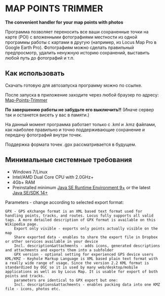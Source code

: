 # MAP POINTS TRIMMER
**The convenient handler for your map points with photos**

Программа позволяет переносить все ваши сохраненные точки на карте (POI) с вложенными фотографиями местности из одной программы работы с картами в другую (например, из Locus Map Pro в Google Earth Pro).
Фотографиям можно сделать правильный предпросмотр, удалить ненужную историю сохранений, выставить любой путь до фотографий и т.п.
 
## Как использовать
Скачать готовую для автозапуска программу можно по ссылке.

После запуска в приложение заходите через любой браузер по адресу: [Map-Points-Trimmer](http://localhost:8088/trimmer/)

**По завершению работы не забудьте его выключить!!** (Иначе сервер так и останется висеть у вас в памяти.)

На данный момент программа работает только с .kml и .kmz файлами, как наиболее правильно и точно поддерживающие сохранение и передачу фотографий внутри точек.

Поддержка формата точек .gpx рассматривается в будущем.

## Минимальные системные требования
* Windows 7/Linux
* Intel/AMD Dual Core CPU with 2.0GHz+
* 4Gb+ RAM
* Preinstalled minimum [Java SE Runtime Environment 9+]( https://www.oracle.com/java/technologies/javase/javase9-archive-downloads.html "Where to download and install") or the latest [Java SE/SDK 14+](https://www.oracle.com/java/technologies/javase-downloads.html)
 
 Parameters - change according to selected export format:

    GPX - GPS eXchange format is an XML based text format used for handling points, tracks, and routes. Locus fully supports all valid tags. A more detailed description of GPX format is available on this Wikipedia page.
        Export only visible - exports only points actually visible on the map
        Share exported data - enables to share the export file in Dropbox or other services available in your device
        Incl. description&attachments - adds icons, generated descriptions and attachments and exports them into a subfolder
        GPX version - optional setting for experienced GPS device users
    KML/KMZ - Keyhole Markup Language is XML based plain text format with a really wide range of usage. Since the version 2.2 KML format is standardized by OGC so it is used by many web/desktop/mobile applications as well as by Locus Map. It is usable for export of both points and tracks.
        parameters are identical to GPX export but one:
        Incl. descriptions&attachments - enables packing data into one KMZ file - icons, photos etc.
